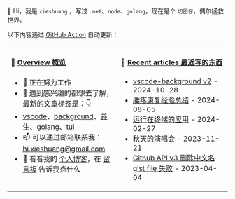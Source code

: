 👋 Hi，我是 `xieshuang` ，写过 `.net`、`node`、`golang`，现在是个 `切图仔`，偶尔拯救世界。

以下内容通过 [GitHub Action](https://github.com/shalldie/shalldie/actions) 自动更新：

<table>
<tr>
<td valign="top" width="50%">

#### 📜 [Overview 概览](https://nosaid.com/about)

<!-- overview starts -->
-   🔭 正在努力工作
-   🤔 遇到感兴趣的都想去了解，最新的文章标签是：👇
-   [vscode](https://nosaid.com/article?label=vscode)、[background](https://nosaid.com/article?label=background)、[养生](https://nosaid.com/article?label=%E5%85%BB%E7%94%9F)、[golang](https://nosaid.com/article?label=golang)、[tui](https://nosaid.com/article?label=tui)
-   📫 可以通过邮箱联系我： hi.xieshuang@gmail.com
-   💬 看看我的 [个人博客](https://nosaid.com)，在 [留言板](https://nosaid.com/message) 告诉我点什么
<!-- overview ends -->

<img width="390" height="1">

</td>
<td valign="top" width="50%">

#### 📘 [Recent articles 最近写的东西](https://nosaid.com/article)

<!-- blog starts -->

-   [vscode-background v2](https://nosaid.com/article/vscode-background-v2) - 2024-10-28
-   [腰疼康复经验总结](https://nosaid.com/article/lumbago) - 2024-08-05
-   [运行在终端的应用](https://nosaid.com/article/tui-app) - 2024-02-27
-   [秋天的演唱会](https://nosaid.com/article/the-concert) - 2023-11-21
-   [Github API v3 删除中文名 gist file 失败](https://nosaid.com/article/fail-rm-cname-gistfile) - 2023-04-04
<!-- blog ends -->

<img width="390" height="1">

</td>
</tr>
</table>